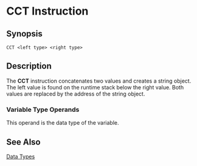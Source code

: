 # CCT Instruction

## Synopsis

```
CCT <left type> <right type>
```

## Description

The **CCT** instruction concatenates two values and creates a string object.
The left value is found on the runtime stack below the right value. Both
values are replaced by the address of the string object.

### Variable Type Operands

This operand is the data type of the variable.

## See Also

[Data Types](/icode/types)
